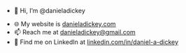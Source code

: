 - 👋 Hi, I’m @danieladickey
<!---
- 👀 I’m interested in web dev
- 🌱 I’m currently learning React
--->
- 🌐 My website is [danieladickey.com](https://www.danieladickey.com)
- 📫 Reach me at [danieladickey@gmail.com](mailto:danieladickey@gmail.com)
- 👔 Find me on LinkedIn at [linkedin.com/in/daniel-a-dickey](https://www.linkedin.com/in/daniel-a-dickey/)

<!---
danieladickey/danieladickey is a ✨ special ✨ repository because its `README.md` (this file) appears on your GitHub profile.
You can click the Preview link to take a look at your changes.
--->
